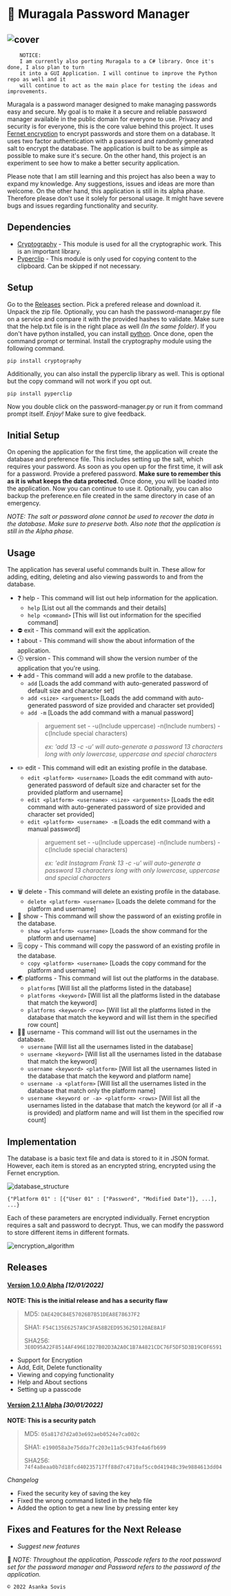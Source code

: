 # 🔐 Muragala Password Manager
![cover](https://user-images.githubusercontent.com/46389631/150689293-99441b1b-4191-485d-b155-aed74bab70b2.png)
---

        NOTICE:
        I am currently also porting Muragala to a C# library. Once it's done, I also plan to turn
        it into a GUI Application. I will continue to improve the Python repo as well and it
        will continue to act as the main place for testing the ideas and improvements.

Muragala is a password manager designed to make managing passwords easy and secure. My goal is to make it a secure and reliable password manager available in the public domain for everyone to use. Privacy and security is for everyone, this is the core value behind this project. It uses [Fernet encryption](https://cryptography.io/en/latest/fernet/) to encrypt passwords and store them on a database. It uses two factor authentication with a password and randomly generated salt to encrypt the database. The application is built to be as simple as possible to make sure it's secure. On the other hand, this project is an experiment to see how to make a better security application.

Please note that I am still learning and this project has also been a way to expand my knowledge. Any suggestions, issues and ideas are more than welcome. On the other hand, this application is still in its alpha phase. Therefore please don't use it solely for personal usage. It might have severe bugs and issues regarding functionality and security.

## Dependencies
- [Cryptography](https://cryptography.io/en/latest/fernet/) - This module is used for all the cryptographic work. This is an important library.
- [Pyperclip](https://pyperclip.readthedocs.io/en/latest/) - This module is only used for copying content to the clipboard. Can be skipped if not necessary.

## Setup
Go to the [Releases](#releases) section. Pick a prefered release and download it. Unpack the zip file. Optionally, you can hash the password-manager.py file on a service and compare it with the provided hashes to validate. Make sure that the help.txt file is in the right place as well *(In the same folder)*. If you don't have python installed, you can install [python](https://www.python.org/downloads/). Once done, open the command prompt or terminal. Install the cryptography module using the following command.

    pip install cryptography

Additionally, you can also install the pyperclip library as well. This is optional but the copy command will not work if you opt out.

    pip install pyperclip

Now you double click on the password-manager.py or run it from command prompt itself. *Enjoy!* Make sure to give feedback.

## Initial Setup
On opening the application for the first time, the application will create the database and preference file. This includes setting  up the salt, which requires your password. As soon as you open up for the first time, it will ask for a password. Provide a prefered password. **Make sure to remember this as it is what keeps the data protected.** Once done, you will be loaded into the application. Now you can continue to use it. Optionally, you can also backup the preference.en file created in the same directory in case of an emergency.

*NOTE: The salt or password alone cannot be used to recover the data in the database. Make sure to preserve both. Also note that the application is still in the Alpha phase.*

## Usage
The application has several useful commands built in. These allow for adding, editing, deleting and also viewing passwords to and from the database.
- ❓ help - This command will list out help information for the application.
  - `help`    [List out all the commands and their details]
  - `help <command>`  [This will list out information for the specified command]
- ⛔ exit - This command will exit the application.
- ❗ about - This command will show the about information of the application.
- 🕓 version - This command will show the version number of the application that you're using.
- ➕ add - This command will add a new profile to the database.
  - `add`    [Loads the add command with auto-generated password of default size and character set]
  - `add <size> <arguements>`    [Loads the add command with auto-generated password of size provided and character set provided]
  - `add -m`    [Loads the add command with a manual password]
      > arguement set - -u(Include uppercase) -n(Include numbers) -c(Include special characters)
      > 
      > *ex: 'add 13 -c -u' will auto-generate a password 13 characters long with only lowercase, uppercase and special characters*
- ✏️ edit - This command will edit an existing profile in the database.
  - `edit <platform> <username>`    [Loads the edit command with auto-generated password of default size and character set for the provided platform and username]
  - `edit <platform> <username> <size> <arguements>`    [Loads the edit command with auto-generated password of size provided and character set provided]
  - `edit <platform> <username> -m`    [Loads the edit command with a manual password]
      > arguement set - -u(Include uppercase) -n(Include numbers) -c(Include special characters)
      > 
      > *ex: 'edit Instagram Frank 13 -c -u' will auto-generate a password 13 characters long with only lowercase, uppercase and special characters*
- 🗑️ delete - This command will delete an existing profile in the database.
  - `delete <platform> <username>`    [Loads the delete command for the platform and username]
- 👀 show - This command will show the password of an existing profile in the database.
  - `show <platform> <username>`    [Loads the show command for the platform and username]
- 🗒️ copy - This command will copy the password of an existing profile in the database.
  - `copy <platform> <username>`    [Loads the copy command for the platform and username]
- 🌏 platforms - This command will list out the platforms in the database.
  - `platforms`    [Will list all the platforms listed in the database]
  - `platforms <keyword>`    [Will list all the platforms listed in the database that match the keyword]
  - `platforms <keyword> <row>`    [Will list all the platforms listed in the database that match the keyword and will list them in the specified row count]
- 👩‍🦰 username - This command will list out the usernames in the database.
  - `username`    [Will list all the usernames listed in the database]
  - `username <keyword>`    [Will list all the usernames listed in the database that match the keyword]
  - `username <keyword> <platform>`    [Will list all the usernames listed in the database that match the keyword and platform name]
  - `username -a <platform>`    [Will list all the usernames listed in the database that match only the platform name]
  - `username <keyword or -a> <platform> <rows>`    [Will list all the usernames listed in the database that match the keyword (or all if -a is provided) and platform name and will list them in the specified row count]

## Implementation
The database is a basic text file and data is stored to it in JSON format. However, each item is stored as an encrypted string, encrypted using the Fernet encryption.

![database_structure](https://user-images.githubusercontent.com/46389631/149176881-a137705f-0d34-4845-a72d-d3b02b7c2fd3.png)

`{"Platform 01" : [{"User 01" : ["Password", "Modified Date"]}, ...], ...}`

Each of these parameters are encrypted individually. Fernet encryption requires a salt and password to decrypt. Thus, we can modify the password to store different items in different formats.

![encryption_algorithm](https://user-images.githubusercontent.com/46389631/149184992-509823a7-61f7-43a7-8d5c-781a982cd795.png)

## Releases

#### [Version 1.0.0 Alpha](https://github.com/asankaSovis/password-manager/blob/main/Releases/Python/password_manager_v1.0.0.zip) *[12/01/2022]*
**NOTE: This is the initial release and has a security flaw**
> MD5: `DAE420C84E57026B7B51DEA8E78637F2`
>
> SHA1: `F54C135E6257A9C3FA58B2ED953625D120AE8A1F`
>
> SHA256: `3E0D95A22F8514AF496E1D27B02D3A2A0C1B7A4821CDC76F5DF5D3B19C0F6591`
- Support for Encryption
- Add, Edit, Delete functionality
- Viewing and copying functionality
- Help and About sections
- Setting up a passcode

#### [Version 2.1.1 Alpha](https://github.com/asankaSovis/password-manager/blob/main/Releases/Python/password_manager_v2.1.1.zip) *[30/01/2022]*
**NOTE: This is a security patch**
> MD5: `05a817d7d2a03e692aeb0524e7ca002c`
>
> SHA1: `e190058a3e75dda7fc203e11a5c943fe4a6fb699`
>
> SHA256: `74f4a8eaa0b7d18fcd40235717ff88d7c4710af5cc0d41948c39e9884613dd04`

*Changelog*
- Fixed the security key of saving the key
- Fixed the wrong command listed in the help file
- Added the option to get a new line by pressing enter key

## Fixes and Features for the Next Release
- *Suggest new features*

📝 *NOTE: Throughout the application, Passcode refers to the root password set for the password manager and Password refers to the password of the application.*

`© 2022 Asanka Sovis`
